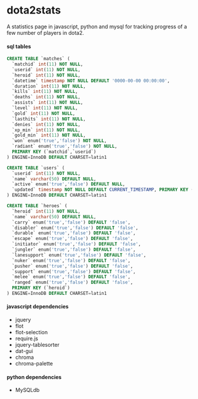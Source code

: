 dota2stats
==========
A statistics page in javascript, python and mysql for tracking progress of a few number of players in dota2.

#### sql tables
```sql
CREATE TABLE `matches` ( 
  `matchid` int(11) NOT NULL,
  `userid` int(11) NOT NULL,
  `heroid` int(11) NOT NULL,
  `datetime` timestamp NOT NULL DEFAULT '0000-00-00 00:00:00',
  `duration` int(11) NOT NULL,
  `kills` int(11) NOT NULL,
  `deaths` int(11) NOT NULL,
  `assists` int(11) NOT NULL,
  `level` int(11) NOT NULL,
  `gold` int(11) NOT NULL,
  `lasthits` int(11) NOT NULL,
  `denies` int(11) NOT NULL,
  `xp_min` int(11) NOT NULL,
  `gold_min` int(11) NOT NULL,
  `won` enum('true','false') NOT NULL,
  `radiant` enum('true','false') NOT NULL,
  PRIMARY KEY (`matchid`,`userid`) 
) ENGINE=InnoDB DEFAULT CHARSET=latin1

CREATE TABLE `users` ( 
  `userid` int(11) NOT NULL,
  `name` varchar(50) DEFAULT NULL,
  `active` enum('true','false') DEFAULT NULL,
  `updated` timestamp NOT NULL DEFAULT CURRENT_TIMESTAMP, PRIMARY KEY (`userid`) 
) ENGINE=InnoDB DEFAULT CHARSET=latin1

CREATE TABLE `heroes` ( 
  `heroid` int(11) NOT NULL,
  `name` varchar(50) DEFAULT NULL,
  `carry` enum('true','false') DEFAULT 'false',
  `disabler` enum('true','false') DEFAULT 'false',
  `durable` enum('true','false') DEFAULT 'false',
  `escape` enum('true','false') DEFAULT 'false',
  `initiator` enum('true','false') DEFAULT 'false',
  `jungler` enum('true','false') DEFAULT 'false',
  `lanesupport` enum('true','false') DEFAULT 'false',
  `nuker` enum('true','false') DEFAULT 'false',
  `pusher` enum('true','false') DEFAULT 'false',
  `support` enum('true','false') DEFAULT 'false',
  `melee` enum('true','false') DEFAULT 'false',
  `ranged` enum('true','false') DEFAULT 'false',
  PRIMARY KEY (`heroid`) 
) ENGINE=InnoDB DEFAULT CHARSET=latin1
```


#### javascript dependencies
* jquery
* flot
* flot-selection
* require.js
* jquery-tablesorter
* dat-gui
* chroma
* chroma-palette

#### python dependencies
* MySQLdb

